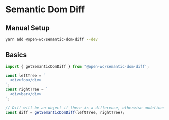 # Semantic Dom Diff

[//]: # (AUTO INSERT HEADER PREPUBLISH)

## Manual Setup
```bash
yarn add @open-wc/semantic-dom-diff --dev
```

## Basics

```javascript
import { getSemanticDomDiff } from '@open-wc/semantic-dom-diff';

const leftTree = `
  <div>foo</div>
`;
const rightTree = `
  <div>bar</div>
`;

// Diff will be an object if there is a difference, otherwise undefined
const diff = getSemanticDomDiff(leftTree, rightTree);
```

<script>
  export default {
    mounted() {
      const editLink = document.querySelector('.edit-link a');
      if (editLink) {
        const url = editLink.href;
        editLink.href = url.substr(0, url.indexOf('/master/')) + '/master/packages/semantic-dom-diff/README.md';
      }
    }
  }
</script>
